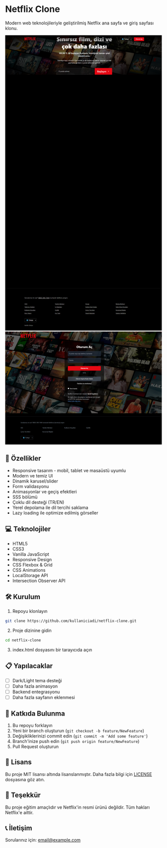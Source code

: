 # Netflix Clone

Modern web teknolojileriyle geliştirilmiş Netflix ana sayfa ve giriş sayfası klonu.

![Netflix Index Clone Preview](/assets/images/preview.png)
![Netflix Login Clone Preview](/assets/images/login-preview.png)

## 🚀 Özellikler

- Responsive tasarım - mobil, tablet ve masaüstü uyumlu
- Modern ve temiz UI
- Dinamik karusel/slider 
- Form validasyonu
- Animasyonlar ve geçiş efektleri
- SSS bölümü
- Çoklu dil desteği (TR/EN)
- Yerel depolama ile dil tercihi saklama
- Lazy loading ile optimize edilmiş görseller

## 💻 Teknolojiler

- HTML5
- CSS3
- Vanilla JavaScript
- Responsive Design
- CSS Flexbox & Grid
- CSS Animations
- LocalStorage API
- Intersection Observer API

## 🛠️ Kurulum

1. Repoyu klonlayın
```bash
git clone https://github.com/kullaniciadi/netflix-clone.git
```

2. Proje dizinine gidin
```bash 
cd netflix-clone
```

3. index.html dosyasını bir tarayıcıda açın

## 📋 Yapılacaklar

- [ ] Dark/Light tema desteği
- [ ] Daha fazla animasyon
- [ ] Backend entegrasyonu
- [ ] Daha fazla sayfanın eklenmesi

## 🤝 Katkıda Bulunma

1. Bu repoyu forklayın
2. Yeni bir branch oluşturun (`git checkout -b feature/NewFeature`)
3. Değişikliklerinizi commit edin (`git commit -m 'Add some feature'`)
4. Branch'inize push edin (`git push origin feature/NewFeature`)
5. Pull Request oluşturun

## 📝 Lisans

Bu proje MIT lisansı altında lisanslanmıştır. Daha fazla bilgi için [LICENSE](LICENSE) dosyasına göz atın.

## 🙏 Teşekkür

Bu proje eğitim amaçlıdır ve Netflix'in resmi ürünü değildir. Tüm hakları Netflix'e aittir.

## 📞 İletişim

Sorularınız için: [email@example.com](mailto:email@example.com)
